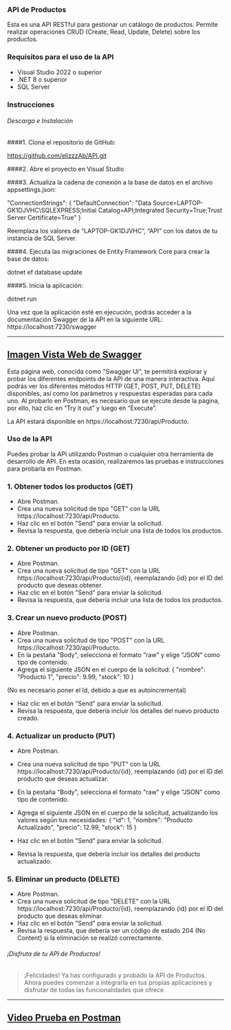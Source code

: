 ### API de Productos
Esta es una API RESTful para gestionar un catálogo de productos. Permite realizar operaciones CRUD (Create, Read, Update, Delete) sobre los productos.

### Requisitos para el uso de la API
- Visual Studio 2022 o superior
- .NET 8 o superior
- SQL Server
### Instrucciones
###### Descarga e Instalación



####1.	Clona el repositorio de GitHub:

https://github.com/elizzzAb/API.git

####2.	Abre el proyecto en Visual Studio


####3.	Actualiza la cadena de conexión a la base de datos en el archivo appsettings.json:

"ConnectionStrings": {
  "DefaultConnection": "Data Source=LAPTOP-GK1DJVHC\\SQLEXPRESS;Initial Catalog=API;Integrated Security=True;Trust Server Certificate=True"
}

Reemplaza los valores de “LAPTOP-GK1DJVHC”, “API” con los datos de tu instancia de SQL Server.


####4.	Ejecuta las migraciones de Entity Framework Core para crear la base de datos:

dotnet ef database update

####5.	Inicia la aplicación:

dotnet run

Una vez que la aplicación esté en ejecución, podrás acceder a la documentación Swagger de la API en la siguiente URL:
https://localhost:7230/swagger

-----
[Imagen Vista Web de Swagger](https://drive.google.com/file/d/1J8YNrij_JAFhnlIJrDrqRcXEOTj0SRwM/view?usp=sharing)
-----

Esta página web, conocida como "Swagger UI", te permitirá explorar y probar los diferentes endpoints de la API de una manera interactiva. Aquí podrás ver los diferentes métodos HTTP (GET, POST, PUT, DELETE) disponibles, así como los parámetros y respuestas esperadas para cada uno. Al probarlo en Postman, es necesario que se ejecute desde la página, por ello, haz clic en “Try it out” y luego en “Execute”.

La API estará disponible en https://localhost:7230/api/Producto.

### Uso de la API
Puedes probar la API utilizando Postman o cualquier otra herramienta de desarrollo de API. En esta ocasión, realizaremos las pruebas e instrucciones para probarla en Postman.

### 1.	Obtener todos los productos (GET)
* Abre Postman.
* Crea una nueva solicitud de tipo "GET" con la URL https://localhost:7230/api/Producto.
* Haz clic en el botón "Send" para enviar la solicitud.
* Revisa la respuesta, que debería incluir una lista de todos los productos.

### 2.	Obtener un producto por ID (GET)
* Abre Postman.
* Crea una nueva solicitud de tipo "GET" con la URL https://localhost:7230/api/Producto/{id}, reemplazando {id} por el ID del producto que deseas obtener.
* Haz clic en el botón "Send" para enviar la solicitud.
* Revisa la respuesta, que debería incluir una lista de todos los productos.

### 3.	Crear un nuevo producto (POST)
* Abre Postman.
* Crea una nueva solicitud de tipo "POST" con la URL https://localhost:7230/api/Producto.
* En la pestaña "Body", selecciona el formato "raw" y elige "JSON" como tipo de contenido.
* Agrega el siguiente JSON en el cuerpo de la solicitud:
{
  "nombre": "Producto 1",
  "precio": 9.99,
  "stock": 10
}

(No es necesario poner el Id, debido a que es autoincremental)

* Haz clic en el botón "Send" para enviar la solicitud.
* Revisa la respuesta, que debería incluir los detalles del nuevo producto creado.

### 4.	Actualizar un producto (PUT)
* Abre Postman.
* Crea una nueva solicitud de tipo "PUT" con la URL https://localhost:7230/api/Producto/{id}, reemplazando {id} por el ID del producto que deseas actualizar.
* En la pestaña "Body", selecciona el formato "raw" y elige "JSON" como tipo de contenido.
* Agrega el siguiente JSON en el cuerpo de la solicitud, actualizando los valores según tus necesidades:
{
  "id": 1,
  "nombre": "Producto Actualizado",
  "precio": 12.99,
  "stock": 15
}

* Haz clic en el botón "Send" para enviar la solicitud.
* Revisa la respuesta, que debería incluir los detalles del producto actualizado.

### 5.	Eliminar un producto (DELETE)
* Abre Postman.
* Crea una nueva solicitud de tipo "DELETE" con la URL https://localhost:7230/api/Producto/{id}, reemplazando {id} por el ID del producto que deseas eliminar.
* Haz clic en el botón "Send" para enviar la solicitud.
* Revisa la respuesta, que debería ser un código de estado 204 (No Content) si la eliminación se realizó correctamente.


###### ¡Disfruta de tu API de Productos!

> ¡Felicidades! Ya has configurado y probado la API de Productos. Ahora puedes comenzar a integrarla en tus propias aplicaciones y disfrutar de todas las funcionalidades que ofrece.


----
[Video Prueba en Postman](https://drive.google.com/file/d/1BLcsHoEipdiA-S6hb_rk5JIUvT9YRcwj/view?usp=sharing)
---

